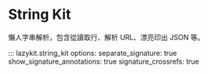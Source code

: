 # String Kit

懶人字串解析，包含從讀取行、解析 URL、漂亮印出 JSON 等。

::: lazykit.string_kit
    options:
      separate_signature: true
      show_signature_annotations: true
      signature_crossrefs: true
